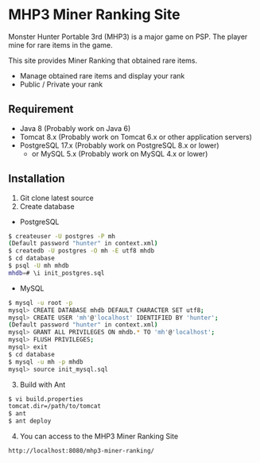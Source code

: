 MHP3 Miner Ranking Site
=========

Monster Hunter Portable 3rd (MHP3) is a major game on PSP.
The player mine for rare items in the game.

This site provides Miner Ranking that obtained rare items.

- Manage obtained rare items and display your rank
- Public / Private your rank

Requirement
--------
- Java 8 (Probably work on Java 6)
- Tomcat 8.x (Probably work on Tomcat 6.x or other application servers)
- PostgreSQL 17.x (Probably work on PostgreSQL 8.x or lower)
    - or MySQL 5.x (Probably work on MySQL 4.x or lower)

Installation
--------
1. Git clone latest source
2. Create database

* PostgreSQL
```bash
$ createuser -U postgres -P mh
(Default password "hunter" in context.xml)
$ createdb -U postgres -O mh -E utf8 mhdb
$ cd database
$ psql -U mh mhdb
mhdb=# \i init_postgres.sql
```

* MySQL

```bash
$ mysql -u root -p
mysql> CREATE DATABASE mhdb DEFAULT CHARACTER SET utf8;
mysql> CREATE USER 'mh'@'localhost' IDENTIFIED BY 'hunter';
(Default password "hunter" in context.xml)
mysql> GRANT ALL PRIVILEGES ON mhdb.* TO 'mh'@'localhost';
mysql> FLUSH PRIVILEGES;
mysql> exit
$ cd database
$ mysql -u mh -p mhdb
mysql> source init_mysql.sql
```

3. Build with Ant

```bash
$ vi build.properties
tomcat.dir=/path/to/tomcat
$ ant
$ ant deploy
```

4. You can access to the MHP3 Miner Ranking Site

```bash
http://localhost:8080/mhp3-miner-ranking/
```
